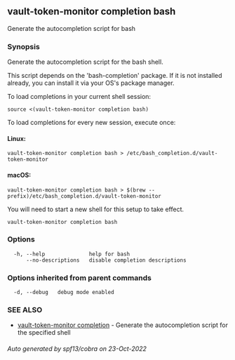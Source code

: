 ## vault-token-monitor completion bash

Generate the autocompletion script for bash

### Synopsis

Generate the autocompletion script for the bash shell.

This script depends on the 'bash-completion' package.
If it is not installed already, you can install it via your OS's package manager.

To load completions in your current shell session:

	source <(vault-token-monitor completion bash)

To load completions for every new session, execute once:

#### Linux:

	vault-token-monitor completion bash > /etc/bash_completion.d/vault-token-monitor

#### macOS:

	vault-token-monitor completion bash > $(brew --prefix)/etc/bash_completion.d/vault-token-monitor

You will need to start a new shell for this setup to take effect.


```
vault-token-monitor completion bash
```

### Options

```
  -h, --help              help for bash
      --no-descriptions   disable completion descriptions
```

### Options inherited from parent commands

```
  -d, --debug   debug mode enabled
```

### SEE ALSO

* [vault-token-monitor completion](vault-token-monitor_completion.md)	 - Generate the autocompletion script for the specified shell

###### Auto generated by spf13/cobra on 23-Oct-2022
